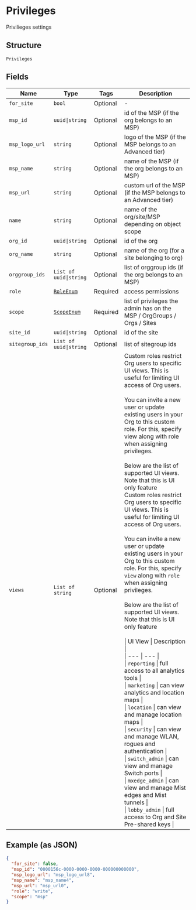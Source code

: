 
# Privileges

Privilieges settings

## Structure

`Privileges`

## Fields

| Name | Type | Tags | Description |
|  --- | --- | --- | --- |
| `for_site` | `bool` | Optional | - |
| `msp_id` | `uuid\|string` | Optional | id of the MSP (if the org belongs to an MSP) |
| `msp_logo_url` | `string` | Optional | logo of the MSP (if the MSP belongs to an Advanced tier) |
| `msp_name` | `string` | Optional | name of the MSP (if the org belongs to an MSP) |
| `msp_url` | `string` | Optional | custom url of the MSP (if the MSP belongs to an Advanced tier) |
| `name` | `string` | Optional | name of the org/site/MSP depending on object scope |
| `org_id` | `uuid\|string` | Optional | id of the org |
| `org_name` | `string` | Optional | name of the org (for a site belonging to org) |
| `orggroup_ids` | `List of uuid\|string` | Optional | list of orggroup ids (if the org belongs to an MSP) |
| `role` | [`RoleEnum`](../../doc/models/role-enum.md) | Required | access permissions |
| `scope` | [`ScopeEnum`](../../doc/models/scope-enum.md) | Required | list of privileges the admin has on the MSP / OrgGroups / Orgs / Sites |
| `site_id` | `uuid\|string` | Optional | id of the site |
| `sitegroup_ids` | `List of uuid\|string` | Optional | list of sitegroup ids |
| `views` | `List of string` | Optional | Custom roles restrict Org users to specific UI views. This is useful for limiting UI access of Org users.<br><br>You can invite a new user or update existing users in your Org to this custom role. For this, specify view along with role when assigning privileges.<br><br>Below are the list of supported UI views. Note that this is UI only feature<br>Custom roles restrict Org users to specific UI views. This is useful for limiting UI access of Org users.<br><br>You can invite a new user or update existing users in your Org to this custom role. For this, specify `view` along with `role` when assigning privileges.<br><br>Below are the list of supported UI views. Note that this is UI only feature<br><br>\| UI View \| Description \|<br>\| --- \| --- \|<br>\| `reporting` \| full access to all analytics tools \|<br>\| `marketing` \| can view analytics and location maps \|<br>\| `location` \| can view and manage location maps \|<br>\| `security` \| can view and manage WLAN, rogues and authentication \|<br>\| `switch_admin` \| can view and manage Switch ports \|<br>\| `mxedge_admin` \| can view and manage Mist edges and Mist tunnels \|<br>\| `lobby_admin` \| full access to Org and Site Pre-shared keys \| |

## Example (as JSON)

```json
{
  "for_site": false,
  "msp_id": "0000156c-0000-0000-0000-000000000000",
  "msp_logo_url": "msp_logo_url8",
  "msp_name": "msp_name4",
  "msp_url": "msp_url0",
  "role": "write",
  "scope": "msp"
}
```

